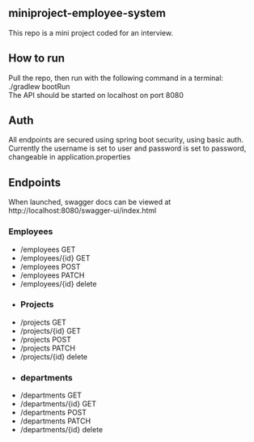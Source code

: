 ##   miniproject-employee-system
This repo is a mini project coded for an interview.
## How to run
Pull the repo, then run with the following command in a terminal:<br>
./gradlew bootRun<br>
The API should be started on localhost on port 8080
## Auth
All endpoints are secured using spring boot security, using basic auth.<br>
Currently the username is set to user and password is set to password, changeable in application.properties
## Endpoints
When launched, swagger docs can be viewed at http://localhost:8080/swagger-ui/index.html
### Employees
- /employees GET
- /employees/{id} GET
- /employees POST
- /employees PATCH
- /employees/{id} delete
- ### Projects
- /projects GET
- /projects/{id} GET
- /projects POST
- /projects PATCH
- /projects/{id} delete
- ### departments
- /departments GET
- /departments/{id} GET
- /departments POST
- /departments PATCH
- /departments/{id} delete
